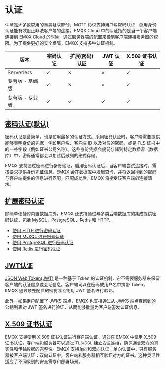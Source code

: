 # 认证

认证是大多数应用的重要组成部分，MQTT 协议支持用户名密码认证，启用身份认证能有效阻止非法客户端的连接。EMQX Cloud 中的认证指的是当一个客户端连接到 EMQX Cloud 的时候，通过服务器端的配置来控制客户端连接服务器的权限。为了提供更好的安全保障，EMQX 支持多种认证机制。

| **版本**        | **密码认证** | **扩展(密码)认证** | **JWT 认证** | **X.509 证书认证** |
| --------------- | -------------------- | ------------------------------ | ------------------------ | --------------------------------- |
| Serverless |  ✓   | ✗         | ✗       |     ✓           |
| 专有版 - 基础版 | ✓     |  ✗    | ✗       |    ✓   |
| 专有版 - 专业版 | ✓     |  ✓    | ✓       |    ✓   |


## [密码认证(默认)](./default_auth.md)

密码认证是最简单，也是使用最多的认证方式。采用密码认证时，客户端需要提供能够表明身份的凭据，例如用户名、客户端 ID 以及对应的密码，或是 TLS 证书中的一些字段（例如证书公用名称）。这些身份凭据会提前存储到特定数据源（数据库）中，密码通常都会以加盐后散列的形式存储。

EMQX 支持通过密码进行身份验证。启用密码认证后，当客户端尝试连接时，需按要求提供身份凭证信息，EMQX 会在数据库中发起查询，并将返回得到的密码与客户端提供的信息进行匹配，匹配成功后，EMQX 将接受该客户端的连接请求。

## [扩展密码认证](./custom_auth.md)
除简单便捷的内置数据库外，EMQX 还支持通过与多类后端数据库的集成提供密码认证，包括 MySQL、PostgreSQL、Redis 和 HTTP。

- [使用 HTTP 进行密码认证](./http_auth.md)
- [使用 MySQL 进行密码认证](./mysql_auth.md)
- [使用 PostgreSQL 进行密码认证](./pgsql_auth.md)
- [使用 Redis 进行密码认证](./redis_auth.md)

## [JWT认证](./jwt_auth.md)
[JSON Web Token(JWT)](https://jwt.io/) 是一种基于 Token 的认证机制，它不需要服务器来保留客户端的认证信息或会话信息。客户端可以在密码或用户名中携带 Token，EMQX 通过预先配置的密钥或公钥对 JWT 签名进行验证。

此外，如果用户配置了 JWKS 端点，EMQX 也支持通过从 JWKS 端点查询到的公钥列表对 JWT 签名进行验证，从而能够批量为客户端签发认证信息。

## [X.509 证书认证](./tls_ssl.md)
EMQX 支持使用 X.509 证书认证进行客户端认证。通过在 EMQX 中使用 X.509 证书认证，客户端和服务器可以通过 TLS/SSL 建立安全连接，确保通信双方的真实性和传输数据的完整性。EMQX 支持单向和双向认证：单向认证中，只有服务器被客户端认证；双向认证中，客户端和服务器相互验证对方的证书。这种灵活性适应了不同级别的安全需求和部署场景。